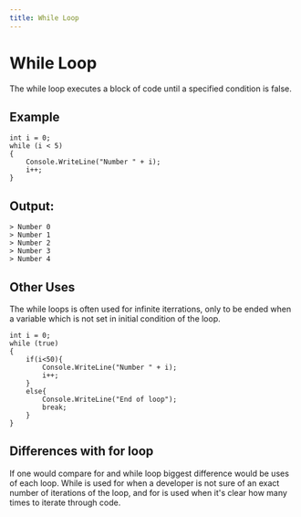 ```yaml
---
title: While Loop
---
```


# While Loop

The while loop executes a block of code until a specified condition is false.

## Example
```
int i = 0;
while (i < 5)
{
    Console.WriteLine("Number " + i);
    i++;
}
```

## Output:
```
> Number 0
> Number 1
> Number 2
> Number 3
> Number 4
```

## Other Uses

The while loops is often used for infinite iterrations, only to be ended when a variable which is not set in initial condition of the loop.


```
int i = 0;
while (true)
{
    if(i<50){
        Console.WriteLine("Number " + i);
        i++;
    }
    else{
        Console.WriteLine("End of loop");
        break;
    }
}
```

## Differences with for loop

If one would compare for and while loop biggest difference would be uses of each loop. 
While is used for when a developer is not sure of an exact number of iterations of the loop, and for is used when it's clear how many times to iterate through code.
